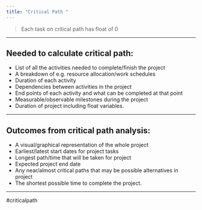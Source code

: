 ```yaml
---
title: "Critical Path "
---
```

> Each task on critical path has float of 0

---

## Needed to calculate critical path:

- List of all the activities needed to complete/finish the project
- A breakdown of e.g. resource allocation/work schedules
- Duration of each activity
- Dependencies between activities in the project
- End points of each activity and what can be completed at that point
- Measurable/observable milestones during the project
- Duration of project including float variables.
---

## Outcomes from critical path analysis:

- A visual/graphical representation of the whole project
- Earliest/latest start dates for project tasks
- Longest path/time that will be taken for project
- Expected project end date
- Any near/almost critical paths that may be possible alternatives in project
- The shortest possible time to complete the project.
---
#criticalpath